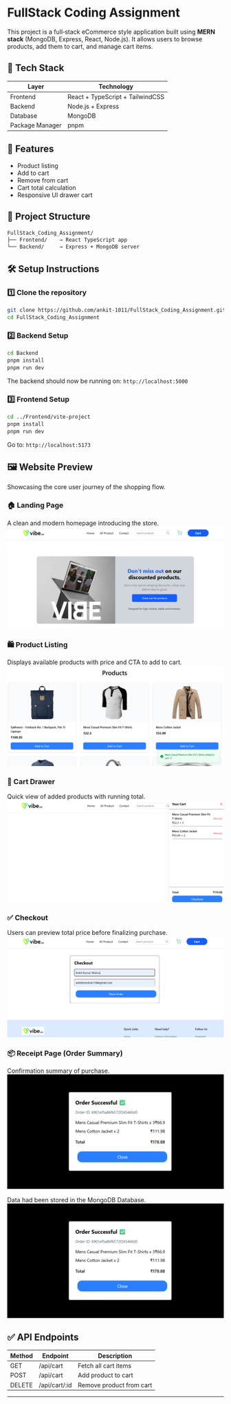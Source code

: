 # FullStack Coding Assignment

This project is a full‑stack eCommerce style application built using **MERN stack** (MongoDB, Express, React, Node.js). It allows users to browse products, add them to cart, and manage cart items.

## 📌 Tech Stack

| Layer           | Technology                       |
| --------------- | -------------------------------- |
| Frontend        | React + TypeScript + TailwindCSS |
| Backend         | Node.js + Express                |
| Database        | MongoDB                          |
| Package Manager | pnpm                             |

## 🚀 Features

* Product listing
* Add to cart
* Remove from cart
* Cart total calculation
* Responsive UI drawer cart

## 📂 Project Structure

```
FullStack_Coding_Assignment/
├── Frontend/    → React TypeScript app
└── Backend/     → Express + MongoDB server
```

## 🛠️ Setup Instructions

### 1️⃣ Clone the repository

```bash
git clone https://github.com/ankit-1011/FullStack_Coding_Assignment.git
cd FullStack_Coding_Assignment
```

### 2️⃣ Backend Setup

```bash
cd Backend
pnpm install
pnpm run dev
```

The backend should now be running on: `http://localhost:5000`

### 3️⃣ Frontend Setup

```bash
cd ../Frontend/vite-project
pnpm install
pnpm run dev
```

Go to: `http://localhost:5173`

## 🖼️ Website Preview

Showcasing the core user journey of the shopping flow.

### 🏠 Landing Page

A clean and modern homepage introducing the store.
![Landing Page](./Frontend/vite-project/src/assets/LandingPage.png)

### 🛍️ Product Listing

Displays available products with price and CTA to add to cart.
![Products Section](./Frontend/vite-project/src/assets/ProductSection.png)

### 🛒 Cart Drawer

Quick view of added products with running total.
![Cart Drawer](./Frontend/vite-project/src/assets/CartSection.png)

### ✅ Checkout

Users can preview total price before finalizing purchase.
![Checkout](./Frontend/vite-project/src/assets/Checkout.png)

### 📦 Receipt Page (Order Summary)

Confirmation summary of purchase.
![Receipt Page](./Frontend/vite-project/src/assets/Receipt.png)

Data had been stored in the MongoDB Database.
![Receipt Page](./Frontend/vite-project/src/assets/Receipt.png)

## ✅ API Endpoints

| Method | Endpoint      | Description              |
| ------ | ------------- | ------------------------ |
| GET    | /api/cart     | Fetch all cart items     |
| POST   | /api/cart     | Add product to cart      |
| DELETE | /api/cart/:id | Remove product from cart |

---


